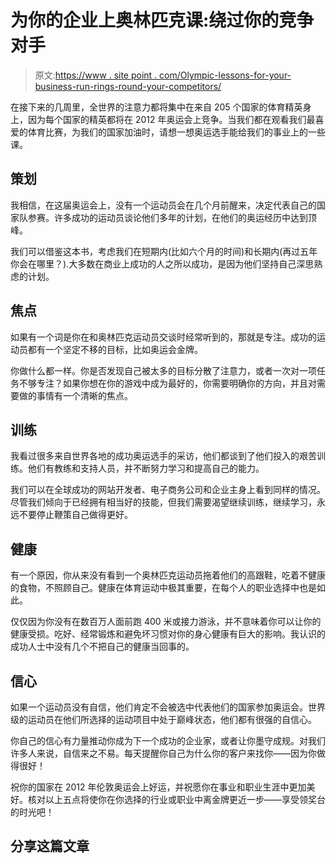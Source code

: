 # 为你的企业上奥林匹克课:绕过你的竞争对手

> 原文:[https://www . site point . com/Olympic-lessons-for-your-business-run-rings-round-your-competitors/](https://www.sitepoint.com/olympic-lessons-for-your-business-run-rings-round-your-competitors/)

在接下来的几周里，全世界的注意力都将集中在来自 205 个国家的体育精英身上，因为每个国家的精英都将在 2012 年奥运会上竞争。当我们都在观看我们最喜爱的体育比赛，为我们的国家加油时，请想一想奥运选手能给我们的事业上的一些课。

## **策划**

我相信，在这届奥运会上，没有一个运动员会在几个月前醒来，决定代表自己的国家队参赛。许多成功的运动员谈论他们多年的计划，在他们的奥运经历中达到顶峰。

我们可以借鉴这本书，考虑我们在短期内(比如六个月的时间)和长期内(再过五年你会在哪里？).大多数在商业上成功的人之所以成功，是因为他们坚持自己深思熟虑的计划。

## **焦点**

如果有一个词是你在和奥林匹克运动员交谈时经常听到的，那就是专注。成功的运动员都有一个坚定不移的目标，比如奥运会金牌。

你做什么都一样。你是否发现自己被太多的目标分散了注意力，或者一次对一项任务不够专注？如果你想在你的游戏中成为最好的，你需要明确你的方向，并且对需要做的事情有一个清晰的焦点。

## **训练**

我看过很多来自世界各地的成功奥运选手的采访，他们都谈到了他们投入的艰苦训练。他们有教练和支持人员，并不断努力学习和提高自己的能力。

我们可以在全球成功的网站开发者、电子商务公司和企业主身上看到同样的情况。尽管我们倾向于已经拥有相当好的技能，但我们需要渴望继续训练，继续学习，永远不要停止鞭策自己做得更好。

## **健康**

有一个原因，你从来没有看到一个奥林匹克运动员拖着他们的高跟鞋，吃着不健康的食物，不照顾自己。健康在体育运动中极其重要，在每个人的职业选择中也是如此。

仅仅因为你没有在数百万人面前跑 400 米或接力游泳，并不意味着你可以让你的健康受损。吃好、经常锻炼和避免坏习惯对你的身心健康有巨大的影响。我认识的成功人士中没有几个不把自己的健康当回事的。

## **信心**

如果一个运动员没有自信，他们肯定不会被选中代表他们的国家参加奥运会。世界级的运动员在他们所选择的运动项目中处于巅峰状态，他们都有很强的自信心。

你自己的信心有力量推动你成为下一个成功的企业家，或者让你墨守成规。对我们许多人来说，自信来之不易。每天提醒你自己为什么你的客户来找你——因为你做得很好！

祝你的国家在 2012 年伦敦奥运会上好运，并祝愿你在事业和职业生涯中更加美好。核对以上五点将使你在你选择的行业或职业中离金牌更近一步——享受领奖台的时光吧！

## 分享这篇文章